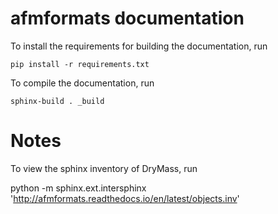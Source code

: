 afmformats documentation
========================
To install the requirements for building the documentation, run

    pip install -r requirements.txt

To compile the documentation, run

    sphinx-build . _build

Notes
=====
To view the sphinx inventory of DryMass, run

   python -m sphinx.ext.intersphinx 'http://afmformats.readthedocs.io/en/latest/objects.inv'
